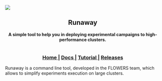 <img align="center" src="https://runaway.gitlabpages.inria.fr/assets/img/hollow_logo.svg">
<h2 align="center">Runaway</h2>
<div align="center">
 <strong>
   A simple tool to help you in deploying experimental campaigns to high-performance clusters.
 </strong>
</div>

<br />

<div align="center">
  <h3>
    <a href="https://runaway.gitlabpages.inria.fr/home">
      Home
    </a>
    <span> | </span>
    <a href="https://runaway.gitlabpages.inria.fr/docs/install/">
      Docs
    </a>
    <span> | </span>
    <a href="https://runaway.gitlabpages.inria.fr/docs/tutorial">
      Tutorial
    </a>
    <span> | </span>
    <a href="https://gitlab.inria.fr/runaway/runaway/-/releases">
      Releases
    </a>
  </h3>
</div>



Runaway is a command line tool, developed in the FLOWERS team, which allows to simplify experiments execution on large clusters. 





